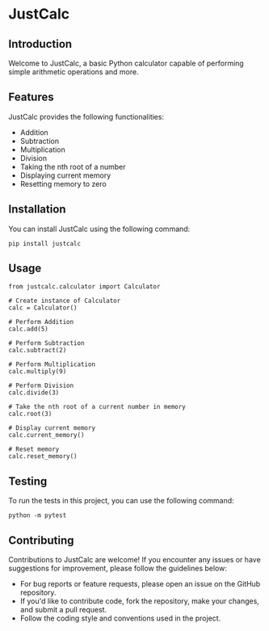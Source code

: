 # JustCalc

## Introduction
Welcome to JustCalc, a basic Python calculator capable of performing simple arithmetic operations and more.

## Features
JustCalc provides the following functionalities:
- Addition
- Subtraction
- Multiplication
- Division
- Taking the nth root of a number
- Displaying current memory
- Resetting memory to zero

## Installation
You can install JustCalc using the following command:
```
pip install justcalc
```

## Usage
```
from justcalc.calculator import Calculator

# Create instance of Calculator
calc = Calculator()

# Perform Addition
calc.add(5)

# Perform Subtraction
calc.subtract(2)

# Perform Multiplication
calc.multiply(9)

# Perform Division
calc.divide(3)

# Take the nth root of a current number in memory
calc.root(3)

# Display current memory
calc.current_memory()

# Reset memory
calc.reset_memory()
```

## Testing
To run the tests in this project, you can use the following command:

```
python -m pytest
```

## Contributing
Contributions to JustCalc are welcome! If you encounter any issues or have suggestions for improvement, please follow the guidelines below:
- For bug reports or feature requests, please open an issue on the GitHub repository.
- If you'd like to contribute code, fork the repository, make your changes, and submit a pull request.
- Follow the coding style and conventions used in the project.
